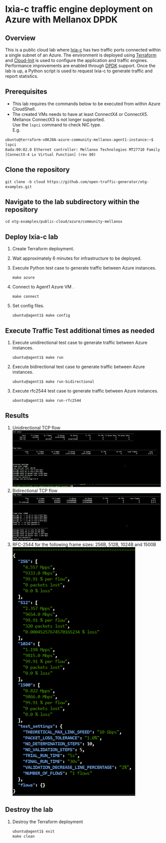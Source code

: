# Ixia-c traffic engine deployment on Azure with Mellanox DPDK

## Overview
This is a public cloud lab where [Ixia-c](https://github.com/open-traffic-generator/ixia-c) has two traffic ports connected within a single subnet of an Azure.
The environment is deployed using [Terraform](https://www.terraform.io/) and [Cloud-Init](https://cloud-init.io/) is used to configure the application and traffic engines.
Performance improvements are enabled through [DPDK](https://www.dpdk.org/) support.
Once the lab is up, a Python script is used to request Ixia-c to generate traffic and report statistics.

## Prerequisites
* This lab requires the commands below to be executed from within Azure CloudShell.
* The created VMs needs to have at least ConnectX4 or ConnectX5. Mellanox ConnectX3 is not longer supported.    
  Use the `lspci` command to check NIC type.   
E.g.
```
ubuntu@terraform-v8KJ8A-azure-community-mellanox-agent1-instance:~$ lspci
8ada:00:02.0 Ethernet controller: Mellanox Technologies MT27710 Family [ConnectX-4 Lx Virtual Function] (rev 80)
```

## Clone the repository

```
git clone -b cloud https://github.com/open-traffic-generator/otg-examples.git
```

## Navigate to the lab subdirectory within the repository

```
cd otg-examples/public-cloud/azure/community-mellanox
```

## Deploy Ixia-c lab

1. Create Terraform deployment.

2. Wait approximately 6 minutes for infrastructure to be deployed.

3. Execute Python test case to generate traffic between Azure instances.

    ```
    make azure
    ```

4. Connect to Agent1 Azure VM .

    ```
    make connect
    ```

5. Set config files.

    ```
    ubuntu@agent1$ make config
    ```

## Execute Traffic Test additional times as needed

1. Execute unidirectional test case to generate traffic between Azure instances.

    ```
    ubuntu@agent1$ make run
    ```

2. Execute bidirectional test case to generate traffic between Azure instances.

    ```
    ubuntu@agent1$ make run-bidirectional
    ```

3. Execute rfc2544 test case to generate traffic between Azure instances.

    ```
    ubuntu@agent1$ make run-rfc2544
    ```

## Results
1. Unidirectional TCP flow
![Diagram](./images/unidirectional_community_mellanox.png)
2. Bidirectional TCP flow
![Diagram](./images/bidirectional_community_mellanox.png)
1. RFC-2544 for the following frame sizes: 256B, 512B, 1024B and 1500B   
![Diagram](./images/rfc2544_256-512-1024-1500B_community_mellanox.png)

## Destroy the lab

1. Destroy the Terraform deployment

    ```
    ubuntu@agent1$ exit
    make clean
    ```

